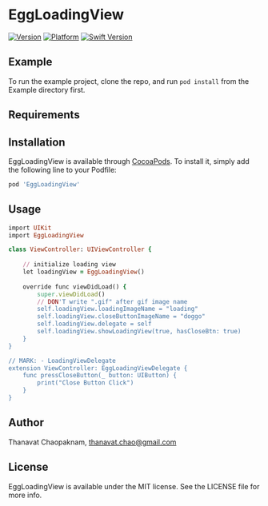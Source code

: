 # EggLoadingView
[![Version](https://img.shields.io/cocoapods/v/EggLoadingView.svg?style=flat)](https://cocoapods.org/pods/EggLoadingView)
[![Platform](https://img.shields.io/cocoapods/p/EggLoadingView.svg?style=flat)](https://cocoapods.org/pods/EggLoadingView)
[![Swift Version](https://img.shields.io/badge/Swift-5.0-green.svg?style=flat)](https://cocoapods.org/pods/EggLoadingView)

## Example

To run the example project, clone the repo, and run `pod install` from the Example directory first.

## Requirements

## Installation

EggLoadingView is available through [CocoaPods](https://cocoapods.org). To install
it, simply add the following line to your Podfile:

```ruby
pod 'EggLoadingView'
```

## Usage 
```ruby
import UIKit
import EggLoadingView

class ViewController: UIViewController {
    
    // initialize loading view
    let loadingView = EggLoadingView()
    
    override func viewDidLoad() {
        super.viewDidLoad()
        // DON'T write ".gif" after gif image name
        self.loadingView.loadingImageName = "loading"
        self.loadingView.closeButtonImageName = "doggo"
        self.loadingView.delegate = self
        self.loadingView.showLoadingView(true, hasCloseBtn: true)
    }
}

// MARK: - LoadingViewDelegate
extension ViewController: EggLoadingViewDelegate {
    func pressCloseButton(_ button: UIButton) {
        print("Close Button Click")
    }
}
```

## Author

Thanavat Chaopaknam, thanavat.chao@gmail.com

## License

EggLoadingView is available under the MIT license. See the LICENSE file for more info.
